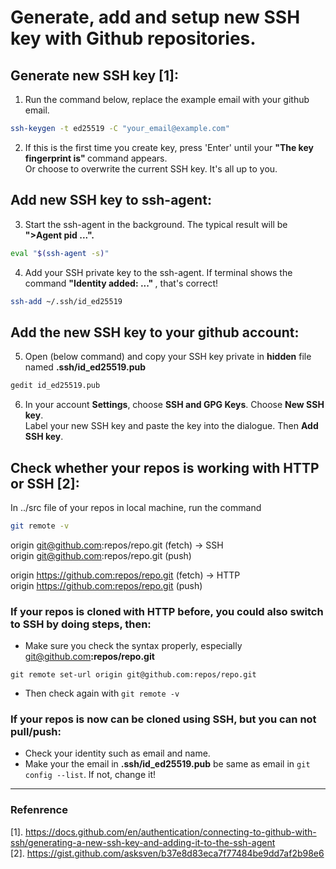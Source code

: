 # Generate, add and setup new SSH key with Github repositories.
## Generate new SSH key [1]:
1. Run the command below, replace the example email with your github email.
```bash
ssh-keygen -t ed25519 -C "your_email@example.com"
```
2. If this is the first time you create key, press 'Enter' until your <strong>"The key fingerprint is" </strong>command appears.  
Or choose to overwrite the current SSH key. It's all up to you.
## Add new SSH key to ssh-agent:
3. Start the ssh-agent in the background. The typical result will be  <strong>">Agent pid ...". </strong>
```bash
eval "$(ssh-agent -s)"
```
4. Add your SSH private key to the ssh-agent. If terminal shows the command <strong>"Identity added: ..." </strong>, that's correct!
```bash
ssh-add ~/.ssh/id_ed25519
```
## Add the new SSH key to your github account:
5. Open (below command) and copy your SSH key private in <strong>hidden</strong> file named <strong>.ssh/id_ed25519.pub</strong>
```bash
gedit id_ed25519.pub
```
6. In your account <strong>Settings</strong>, choose <strong>SSH and GPG Keys</strong>. Choose <strong>New SSH key</strong>.  
   Label your new SSH key and paste the key into the dialogue. Then <strong>Add SSH key</strong>.
## Check whether your repos is working with HTTP or SSH [2]:
In ../src file of your repos in local machine, run the command
```bash
git remote -v
```
origin	git@github.com:repos/repo.git (fetch) -> SSH  
origin	git@github.com:repos/repo.git (push)

origin	https://github.com:repos/repo.git (fetch) -> HTTP  
origin	https://github.com:repos/repo.git (push)
### If your repos is cloned with HTTP before, you could also switch to SSH by doing steps, then: 
- Make sure you check the syntax properly, especially git@github.com<strong>:repos/repo.git</strong>
```
git remote set-url origin git@github.com:repos/repo.git
```
- Then check again with ```git remote -v```
### If your repos is now can be cloned using SSH, but you can not pull/push:
- Check your identity such as email and name.
- Make your the email in <strong>.ssh/id_ed25519.pub</strong> be same as email in ```git config --list```. If not, change it!
-----------------
### Refenrence
[1].  https://docs.github.com/en/authentication/connecting-to-github-with-ssh/generating-a-new-ssh-key-and-adding-it-to-the-ssh-agent  
[2].  https://gist.github.com/asksven/b37e8d83eca7f77484be9dd7af2b98e6
